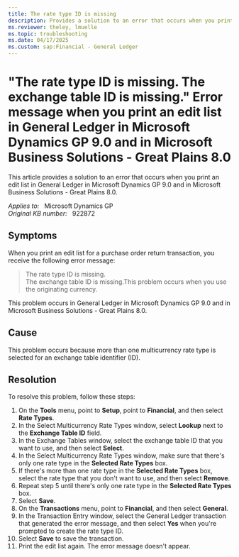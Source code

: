 ```yaml
---
title: The rate type ID is missing 
description: Provides a solution to an error that occurs when you print an edit list in General Ledger in Microsoft Dynamics GP 9.0 and in Microsoft Business Solutions - Great Plains 8.0.
ms.reviewer: theley, lmuelle
ms.topic: troubleshooting
ms.date: 04/17/2025
ms.custom: sap:Financial - General Ledger
---
```

# "The rate type ID is missing. The exchange table ID is missing." Error message when you print an edit list in General Ledger in Microsoft Dynamics GP 9.0 and in Microsoft Business Solutions - Great Plains 8.0

This article provides a solution to an error that occurs when you print an edit list in General Ledger in Microsoft Dynamics GP 9.0 and in Microsoft Business Solutions - Great Plains 8.0.

_Applies to:_ &nbsp; Microsoft Dynamics GP  
_Original KB number:_ &nbsp; 922872

## Symptoms

When you print an edit list for a purchase order return transaction, you receive the following error message:
> The rate type ID is missing.  
The exchange table ID is missing.This problem occurs when you use the originating currency.

This problem occurs in General Ledger in Microsoft Dynamics GP 9.0 and in Microsoft Business Solutions - Great Plains 8.0.

## Cause

This problem occurs because more than one multicurrency rate type is selected for an exchange table identifier (ID).

## Resolution

To resolve this problem, follow these steps:

1. On the **Tools** menu, point to **Setup**, point to **Financial**, and then select **Rate Types**.
2. In the Select Multicurrency Rate Types window, select **Lookup** next to the **Exchange Table ID** field.
3. In the Exchange Tables window, select the exchange table ID that you want to use, and then select **Select**.
4. In the Select Multicurrency Rate Types window, make sure that there's only one rate type in the **Selected Rate Types** box.
5. If there's more than one rate type in the **Selected Rate Types** box, select the rate type that you don't want to use, and then select **Remove**.
6. Repeat step 5 until there's only one rate type in the **Selected Rate Types** box.
7. Select **Save**.
8. On the **Transactions** menu, point to **Financial**, and then select **General**.
9. In the Transaction Entry window, select the General Ledger transaction that generated the error message, and then select **Yes** when you're prompted to create the rate type ID.
10. Select **Save** to save the transaction.
11. Print the edit list again. The error message doesn't appear.
